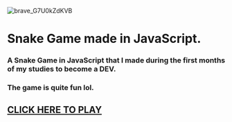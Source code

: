 ![brave_G7U0kZdKVB](https://github.com/sixyeth/snakegameJS/assets/162513515/0211c04b-a45d-43ae-9ad8-7df731e667a3)

# Snake Game made in JavaScript.

### A Snake Game in JavaScript that I made during the first months of my studies to become a DEV.

### The game is quite fun lol.

## [CLICK HERE TO PLAY](https://snakegame6yth.vercel.app/)
